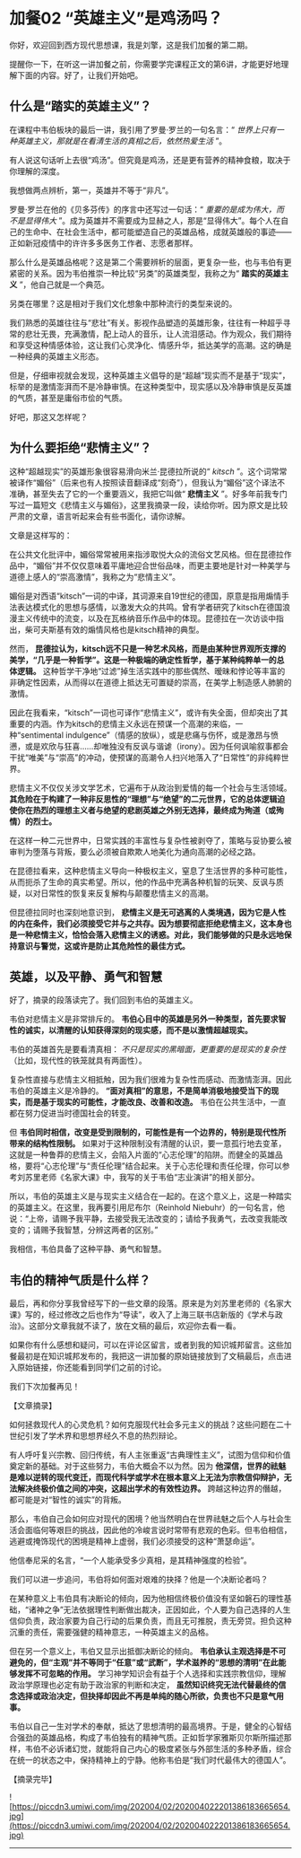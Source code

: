 # 加餐02 “英雄主义”是鸡汤吗？

你好，欢迎回到西方现代思想课，我是刘擎，这是我们加餐的第二期。

提醒你一下，在听这一讲加餐之前，你需要学完课程正文的第6讲，才能更好地理解下面的内容。好了，让我们开始吧。

## 什么是“踏实的英雄主义”？

在课程中韦伯板块的最后一讲，我引用了罗曼·罗兰的一句名言：“ *世界上只有一种英雄主义，那就是在看清生活的真相之后，依然热爱生活* ”。

有人说这句话听上去很“鸡汤”。但究竟是鸡汤，还是更有营养的精神食粮，取决于你理解的深度。

我想做两点辨析，第一，英雄并不等于“非凡”。

罗曼·罗兰在他的《贝多芬传》的序言中还写过一句话：“ *重要的是成为伟大，而不是显得伟大* ”。成为英雄并不需要成为显赫之人，那是“显得伟大”。每个人在自己的生命中、在社会生活中，都可能塑造自己的英雄品格，成就英雄般的事迹——正如新冠疫情中的许许多多医务工作者、志愿者那样。

那么什么是英雄品格呢？这是第二个需要辨析的层面，更复杂一些，也与韦伯有更紧密的关系。因为韦伯推崇一种比较“另类”的英雄类型，我称之为“ **踏实的英雄主义** ”，他自己就是一个典范。

另类在哪里？这是相对于我们文化想象中那种流行的类型来说的。

我们熟悉的英雄往往与“悲壮”有关。影视作品塑造的英雄形象，往往有一种超乎寻常的悲壮无畏，充满激情，配上动人的音乐，让人流泪感动。作为观众，我们期待和享受这种情感体验，这让我们心灵净化、情感升华，抵达美学的高潮。这的确是一种经典的英雄主义形态。

但是，仔细审视就会发现，这种英雄主义倡导的是“超越”现实而不是基于“现实”，标举的是激情澎湃而不是冷静审慎。在这种类型中，现实感以及冷静审慎是反英雄的气质，甚至是庸俗市侩的气质。

好吧，那这又怎样呢？

## 为什么要拒绝“悲情主义”？

这种“超越现实”的英雄形象很容易滑向米兰·昆德拉所说的“ *kitsch* ”。这个词常常被译作“媚俗”（后来也有人按照读音翻译成“刻奇”），但我认为“媚俗”这个译法不准确，甚至失去了它的一个重要涵义，我把它叫做“ **悲情主义** ”。好多年前我专门写过一篇短文《悲情主义与媚俗》，这里我摘录一段，读给你听。因为原文是比较严肃的文章，语言听起来会有些书面化，请你谅解。

文章是这样写的：

在公共文化批评中，媚俗常常被用来指涉取悦大众的流俗文艺风格。但在昆德拉作品中，“媚俗”并不仅仅意味着平庸地迎合世俗品味，而更主要地是针对一种美学与道德上感人的“崇高激情”，我称之为“悲情主义”。

媚俗是对西语“kitsch”一词的中译，其词源来自19世纪的德国，原意是指用煽情手法表达模式化的思想与感情，以激发大众的共鸣。曾有学者研究了kitsch在德国浪漫主义传统中的流变，以及在瓦格纳音乐作品中的体现。昆德拉在一次访谈中指出，柴可夫斯基有效的煽情风格也是kitsch精神的典型。

然而， **昆德拉认为，kitsch远不只是一种艺术风格，而是由某种世界观所支撑的美学，“几乎是一种哲学”。这是一种极端的确定性哲学，基于某种纯粹单一的总体逻辑。** 这种哲学干净地“过滤”掉生活实践中的那些偶然、暧昧和悖论等丰富的非确定性因素，从而得以在道德上抵达无可置疑的崇高，在美学上制造感人肺腑的激情。

因此在我看来，“kitsch”一词也可译作“悲情主义”，或许有失全面，但却突出了其重要的内涵。作为kitsch的悲情主义永远在预谋一个高潮的来临，一种“sentimental indulgence”（情感的放纵），或是悲痛与伤怀，或是激昂与愤懑，或是欢欣与狂喜……却唯独没有反讽与谐谑（irony）。因为任何讽喻叙事都会干扰“唯美”与“崇高”的冲动，使预谋的高潮令人扫兴地落入了“日常性”的非纯粹世界。

悲情主义不仅仅关涉文学艺术，它遍布于从政治到爱情的每一个社会与生活领域。 **其危险在于构建了一种非反思性的“理想”与“绝望”的二元世界，它的总体逻辑迫使你在热烈的理想主义者与绝望的悲剧英雄之外别无选择，最终成为殉道（或殉情）的烈士。**

在这样一种二元世界中，日常实践的丰富性与复杂性被剥夺了，策略与妥协要么被审判为堕落与背叛，要么必须被自欺欺人地美化为通向高潮的必经之路。

在昆德拉看来，这种悲情主义导向一种极权主义，窒息了生活世界的多种可能性，从而扼杀了生命的真实希望。所以，他的作品中充满各种机智的玩笑、反讽与质疑，以对日常性的恢复来反复解构与颠覆悲情主义的高潮。

但昆德拉同时也深刻地意识到， **悲情主义是无可逃离的人类境遇，因为它是人性的内在条件，我们必须接受它并与之共存。因为想要彻底拒绝悲情主义，这本身也是一种悲情主义，恰恰会落入悲情主义的诱惑。对此，我们能够做的只是永远地保持意识与警觉，这或许是防止其危险性的最佳方式。**

## 英雄，以及平静、勇气和智慧

好了，摘录的段落读完了。我们回到韦伯的英雄主义。

韦伯对悲情主义是非常排斥的。 **韦伯心目中的英雄是另外一种类型，首先要求智性的诚实，以清醒的认知获得深刻的现实感，而不是以激情超越现实。**

韦伯的英雄首先是要看清真相： *不只是现实的黑暗面，更重要的是现实的复杂性* （比如，现代性的铁笼就具有两面性）。

复杂性直接与悲情主义相抵触，因为我们很难为复杂性而感动、而激情澎湃。因此韦伯的英雄主义是冷静的。 **“面对真相”的意思，不是简单消极地接受当下的现实，而是基于现实的可能性，才能改良、改善和改造。** 韦伯在公共生活中，一直都在努力促进当时德国社会的转变。

但 **韦伯同时相信，改变是受到限制的，可能性是有一个边界的，特别是现代性所带来的结构性限制。** 如果对于这种限制没有清醒的认识，要一意孤行地去变革，这就是一种鲁莽的悲情主义，会陷入片面的“心志伦理”的陷阱。而健全的英雄品格，要将“心志伦理”与“责任伦理”结合起来。关于心志伦理和责任伦理，你可以参考刘苏里老师《名家大课》中，我写的关于韦伯“志业演讲”的相关部分。

所以，韦伯的英雄主义是与现实主义结合在一起的。在这个意义上，这是一种踏实的英雄主义。在这里，我再要引用尼布尔（Reinhold Niebuhr）的一句名言，他说：“上帝，请赐予我平静，去接受我无法改变的；请给予我勇气，去改变我能改变的；请赐予我智慧，分辨这两者的区别。”

我相信，韦伯具备了这种平静、勇气和智慧。

## 韦伯的精神气质是什么样？

最后，再和你分享我曾经写下的一些文章的段落。原来是为刘苏里老师的《名家大课》写的，经过修改之后也作为“导读”，收入了上海三联书店新版的《学术与政治》。这部分文章我就不读了，放在文稿的最后，欢迎你去看一看。

如果你有什么感想和疑问，可以在评论区留言，或者到我的知识城邦留言。这些加餐最初是在知识城邦发布的，我把这一讲加餐的原始链接放到了文稿最后，点击进入原始链接，你还能看到同学们之前的讨论。

我们下次加餐再见！

【文章摘录】

如何拯救现代人的心灵危机？如何克服现代社会多元主义的挑战？这些问题在二十世纪引发了学术界和思想界经久不息的热烈辩论。

有人呼吁复兴宗教、回归传统，有人主张重返“古典理性主义”，试图为信仰和价值奠定新的基础。对于这些努力，韦伯大概会不以为然。因为 **他深信，世界的祛魅是难以逆转的现代变迁，而现代科学或学术在根本意义上无法为宗教信仰辩护，无法解决终极价值之间的冲突，这超出学术的有效性边界。** 跨越这种边界的僭越，都可能是对“智性的诚实”的背叛。

那么，韦伯自己会如何应对现代的困境？他当然明白在世界祛魅之后个人与社会生活会面临何等艰巨的挑战，因此他的冷峻言说时常带有悲观的色彩。但韦伯相信，逃避或掩饰现代的困境是精神上虚弱，我们必须接受的这种“萧瑟命运”。

他信奉尼采的名言，“一个人能承受多少真相，是其精神强度的检验”。

我们可以进一步追问，韦伯将如何面对艰难的抉择？他是一个决断论者吗？

在某种意义上韦伯具有决断论的倾向，因为他相信终极价值没有坚如磐石的理性基础，“诸神之争”无法依据理性判断做出裁决，正因如此，个人要为自己选择的人生信仰负责，政治家要为自己行动的后果负责，而且无可推脱，责无旁贷。担负这种沉重的责任，需要强健的精神意志，一种英雄主义的品格。

但在另一个意义上，韦伯又显示出抵御决断论的倾向。 **韦伯承认主观选择是不可避免的，但“主观”并不等同于“任意”或“武断”，学术滋养的“思想的清明”在此能够发挥不可忽略的作用。** 学习神学知识会有益于个人选择和实践宗教信仰，理解政治学原理也必定有助于政治家的判断和决定， **虽然知识终究无法代替最终的信念选择或政治决定，但抉择却因此不再是单纯的随心所欲，负责也不只是意气用事。**

韦伯以自己一生对学术的奉献，抵达了思想清明的最高境界。于是，健全的心智结合强劲的英雄品格，构成了韦伯独有的精神气质。正如哲学家雅斯贝尔斯所描述那样，韦伯不必诉诸幻觉，就能将自己内心的极度紧张与外部生活的多种矛盾，综合在统一的状态之中，保持精神上的宁静。他称韦伯是“我们时代最伟大的德国人”。

【摘录完毕】

![https://piccdn3.umiwi.com/img/202004/02/202004022201386183665654.jpg](https://piccdn3.umiwi.com/img/202004/02/202004022201386183665654.jpg)

---
